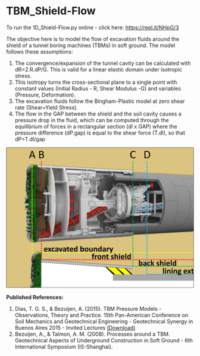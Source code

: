 # TBM_Shield-Flow

To run the 1D_Shield-Flow.py online - click here: https://repl.it/NHpG/3

The objective here is to model the flow of excavation fluids around the shield of a tunnel boring machines (TBMs) in soft ground. The model follows these assumptions:
1. The convergence/expansion of the tunnel cavity can be calculated with dR=2.R.dP/G. This is valid for a linear elastic domain under isotropic stress.
1. This isotropy turns the cross-sectional plane to a single point with constant values (Initial Radius - R, Shear Modulus -G) and variables (Pressure, Deformation).
1. The excavation fluids follow the Bingham-Plastic model at zero shear rate (Shear=Yield Stress).
1. The flow in the GAP between the shield and the soil cavity causes a pressure drop in the fluid, which can be computed through the equilibrium of forces in a rectangular section (dl x GAP) where the pressure difference (dP.gap) is equal to the shear force (T.dl), so that dP=T.dl/gap


![Increment of Water Pressure](/images/tbm_flow.png)


**Published References:**

1. Dias, T. G. S., & Bezuijen, A. (2015). TBM Pressure Models - Observations, Theory and Practice. 15th Pan-American Conference on Soil Mechanics and Geotechnical Engineering - Geotechnical Synergy in Buenos Aires 2015 - Invited Lectures [(Download)](https://www.researchgate.net/publication/283855639_TBM_Pressure_Models__Observations_Theory_and_Practice)
1. Bezuijen, A., & Talmon, A. M. (2008). Processes around a TBM. Geotechnical Aspects of Underground Construction in Soft Ground - 6th International Symposium (IS-Shanghai).
